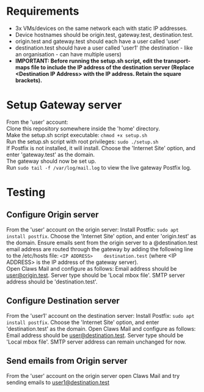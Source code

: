 # Requirements
- 3x VMs/devices on the same network each with static IP addresses.
- Device hostnames should be origin.test, gateway.test, destination.test.
- origin.test and gateway.test should each have a user called 'user'
- destination.test should have a user called 'user1' (the destination - like an organisation - can have multiple users)
- __IMPORTANT: Before running the setup.sh script, edit the transport-maps file to include the IP address of the destination server (Replace \<Destination IP Address> with the IP address. Retain the square brackets).__

# Setup Gateway server
From the 'user' account:  
Clone this repository somewhere inside the 'home' directory.  
Make the setup.sh script executable: `chmod +x setup.sh`  
Run the setup.sh script with root privileges: `sudo ./setup.sh`  
If Postfix is not installed, it will install. Choose the 'Internet Site' option, and enter 'gateway.test' as the domain.  
The gateway should now be set up.  
Run `sudo tail -f /var/log/mail.log` to view the live gateway Postfix log.

# Testing
## Configure Origin server
From the 'user' account on the origin server:
Install Postfix: `sudo apt install postfix`. Choose the 'Internet Site' option, and enter 'origin.test' as the domain. 
Ensure emails sent from the origin server to a @destination.test email address are routed through the gateway by adding the following line to the /etc/hosts file: `<IP ADDRESS>    destination.test` (where \<IP ADDRESS> is the IP address of the gateway server).  
Open Claws Mail and configure as follows: Email address should be user@origin.test. Server type should be 'Local mbox file'. SMTP server address should be 'destination.test'.

## Configure Destination server
From the 'user1' account on the destination server:
Install Postfix: `sudo apt install postfix`. Choose the 'Internet Site' option, and enter 'destination.test' as the domain. 
Open Claws Mail and configure as follows:  Email address should be user@destination.test. Server type should be 'Local mbox file'. SMTP server address can remain unchanged for now.

## Send emails from Origin server
From the 'user' account on the origin server open Claws Mail and try sending emails to user1@destination.test
